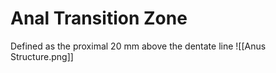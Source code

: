 # Anal Transition Zone
Defined as the proximal 20 mm above the dentate line
![[Anus Structure.png]]
